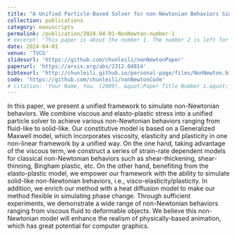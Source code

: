 ```yaml
---
title: "A Unified Particle-Based Solver for non-Newtonian Behaviors Simulation"
collection: publications
category: manuscripts
permalink: /publication/2024-04-01-NonNewton-number-1
# excerpt: 'This paper is about the number 1. The number 2 is left for future work.'
date: 2024-04-01
venue: 'TVCG'
slidesurl: 'https://github.com/chunleili/nonNewtonPaper'
paperurl: 'https://arxiv.org/abs/2312.04814'
bibtexurl: 'http://chunleili.github.io/personal-page/files/NonNewton.bib'
code: 'https://github.com/chunleili/nonNewtonCode'
# citation: 'Your Name, You. (2009). &quot;Paper Title Number 1.&quot; <i>Journal 1</i>. 1(1).'
---
```

In this paper, we present a unified framework to simulate non-Newtonian behaviors. We combine viscous and elasto-plastic stress into a unified particle solver to achieve various non-Newtonian behaviors ranging from fluid-like to solid-like. Our constitutive model is based on a Generalized Maxwell model, which incorporates viscosity, elasticity and plasticity in one non-linear framework by a unified way. On the one hand, taking advantage of the viscous term, we construct a series of strain-rate dependent models for classical non-Newtonian behaviors such as shear-thickening, shear-thinning, Bingham plastic, etc. On the other hand, benefiting from the elasto-plastic model, we empower our framework with the ability to simulate solid-like non-Newtonian behaviors, i.e., visco-elasticity/plasticity. In addition, we enrich our method with a heat diffusion model to make our method flexible in simulating phase change. Through sufficient experiments, we demonstrate a wide range of non-Newtonian behaviors ranging from viscous fluid to deformable objects. We believe this non-Newtonian model will enhance the realism of physically-based animation, which has great potential for computer graphics.